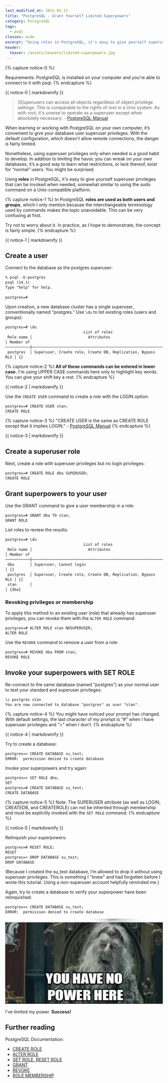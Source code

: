 ```yaml
---
last_modified_at: 2021-02-11
title: "PostgreSQL - Grant Yourself Limited Superpowers"
category: PostgreSQL
tags:
  - psql
classes: wide
excerpt: "Using roles in PostgreSQL, it's easy to give yourself superuser privileges that can be invoked when needed, somewhat similar to using the sudo command on a Unix-compatible platform."
header:
  teaser: /assets/teasers/limited-superpowers.jpg
---
```


{% capture notice-0 %}

Requirements: PostgreSQL is installed on your computer and you're able to connect to it with psql.
{% endcapture %}<div class="notice--primary">{{ notice-0 | markdownify }}</div>

> [S]uperusers can access all objects regardless of object privilege settings. This is comparable to the rights of root in a Unix system. As with root, it's unwise to operate as a superuser except when absolutely necessary. - [PostgreSQL Manual](#further-reading)

When learning or working with PostgreSQL on your own computer, it’s convenient to give your database user superuser privileges. With the default configuration, which doesn't allow remote connections, the danger is fairly limited.

Nonetheless, using superuser privileges only when needed is a good habit to develop. In addition to limiting the havoc you can wreak on your own databases, it’s a good way to learn what restrictions, or lack thereof, exist for “normal” users. You might be surprised.

Using **roles** in PostgreSQL, it's easy to give yourself superuser privileges that can be invoked when needed, somewhat similar to using the sudo command on a Unix-compatible platform.

{% capture notice-1 %}
In PostgreSQL **roles are used as both users and groups**, which I only mention because the interchangeable terminology used by commands makes the topic unavoidable. This can be very confusing at first.

Try not to worry about it. In practice, as I hope to demonstrate, the concept is fairly simple.
{% endcapture %}<div class="notice">{{ notice-1 | markdownify }}</div>

## Create a user

Connect to the database as the postgres superuser:

```
% psql -U postgres
psql (14.1)
Type "help" for help.

postgres=#
```

Upon creation, a new database cluster has a single superuser, conventionally named “postgres.” Use `\du` to list existing roles (users and groups):

```
postgres=# \du
                                   List of roles
 Role name │                         Attributes                         │ Member of
───────────┼────────────────────────────────────────────────────────────┼───────────
 postgres  │ Superuser, Create role, Create DB, Replication, Bypass RLS │ {}
```

{% capture notice-2 %}
**All of these commands can be entered in lower case.** I'm using UPPER CASE commands here only to highlight key words. You can give your shift key a rest.
{% endcapture %}<div class="notice--primary">{{ notice-2 | markdownify }}</div>


Use the `CREATE USER` command to create a *role* with the LOGIN option:

```
postgres=# CREATE USER stan;
CREATE ROLE
```
{% capture notice-3 %}
"CREATE USER is the same as CREATE ROLE except that it implies LOGIN." - [PostgreSQL Manual](#further-reading)
{% endcapture %}<div class="notice">{{ notice-3 | markdownify }}</div>

## Create a superuser role

Next, create a role with superuser privileges but no login privileges:

```
postgres=# CREATE ROLE dba SUPERUSER;
CREATE ROLE
```

## Grant superpowers to your user

Use the GRANT command to give a user membership in a role:

```
postgres=# GRANT dba TO stan;
GRANT ROLE
```

List roles to review the results:

```
postgres=# \du
                                   List of roles
 Role name │                         Attributes                         │ Member of
───────────┼────────────────────────────────────────────────────────────┼───────────
 dba       │ Superuser, Cannot login                                    │ {}
 postgres  │ Superuser, Create role, Create DB, Replication, Bypass RLS │ {}
 stan      │                                                            │ {dba}
```

### Revoking privileges or membership

To apply this method to an existing user (role) that already has superuser privileges, you can revoke them with the `ALTER ROLE` command:
```
postgres=# ALTER ROLE stan NOSUPERUSER;
ALTER ROLE
```

Use the `REVOKE` command to remove a user from a role:

```
postgres=# REVOKE dba FROM stan;
REVOKE ROLE
```

## Invoke your superpowers with SET ROLE

Re-connect to the same database (named “postgres”) as your normal user to test your standard and superuser privileges:

```
\c postgres stan
You are now connected to database "postgres" as user "stan".
```

{% capture notice-4 %}
You might have noticed your prompt has changed. With default settings, the last character of my prompt is “#” when I have superuser privileges and “>” when I don’t.
{% endcapture %}<div class="notice">{{ notice-4 | markdownify }}</div>

Try to create a database:

```
postgres=> CREATE DATABASE su_test;
ERROR:  permission denied to create database
```

Invoke your superpowers and try again:
```
postgres=> SET ROLE dba;
SET
postgres=# CREATE DATABASE su_test;
CREATE DATABASE
```

{% capture notice-5 %}
Note: The SUPERUSER attribute (as well as LOGIN, CREATEDB, and CREATEROLE) can not be inherited through membership and must be explicitly invoked with the `SET ROLE` command.
{% endcapture %}<div class="notice">{{ notice-5 | markdownify }}</div>

Relinquish your superpowers:
```
postgres=# RESET ROLE;
RESET
postgres=> DROP DATABASE su_test;
DROP DATABASE
```

(Because I created the su_test database, I’m allowed to drop it without using superuser privileges. This is something I "knew" and had forgotten before I wrote this tutorial. Using a non-superuser account helpfully reminded me.)

Again, try to create a database to verify your superpower have been relinquished:

```
postgres=> CREATE DATABASE su_test;
ERROR:  permission denied to create database
```

!["No power! [meme]"](/assets/images/no-power.jpg)

I've limited my power. **Success!**

## Further reading

PostgreSQL Documentation:

* [CREATE ROLE](https://www.postgresql.org/docs/current/sql-createrole.html)
* [ALTER ROLE](https://www.postgresql.org/docs/current/sql-alterrole.html)
* [SET ROLE, RESET ROLE](https://www.postgresql.org/docs/current/sql-set-role.html)
* [GRANT](https://www.postgresql.org/docs/current/sql-grant.html)
* [REVOKE](https://www.postgresql.org/docs/current/sql-revoke.html)
* [ROLE MEMBERSHIP](https://www.postgresql.org/docs/current/role-membership.html)

